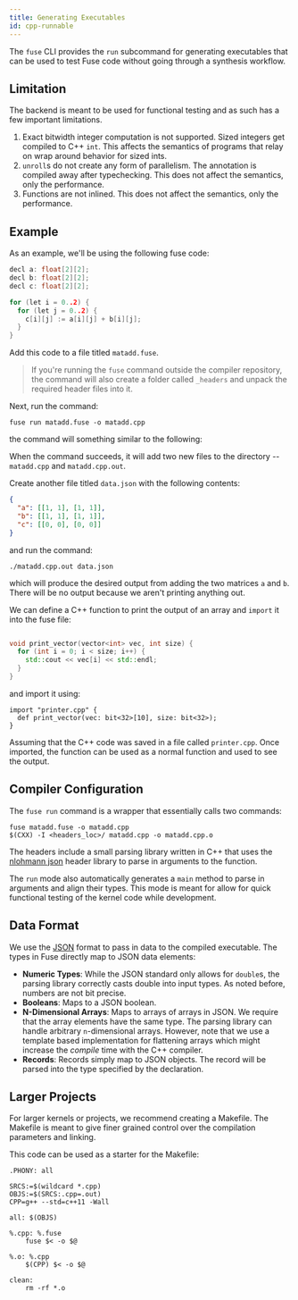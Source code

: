 ```yaml
---
title: Generating Executables
id: cpp-runnable
---
```


The `fuse` CLI provides the `run` subcommand for generating executables that
can be used to test Fuse code without going through a synthesis workflow.

## Limitation

The backend is meant to be used for functional testing and as such has a few
important limitations.

1. Exact bitwidth integer computation is not supported. Sized integers get
   compiled to C++ `int`. This affects the semantics of programs that relay on wrap around behavior for sized ints.
2. `unroll`s do not create any form of parallelism. The annotation is compiled
   away after typechecking. This does not affect the semantics, only the performance.
3. Functions are not inlined. This does not affect the semantics, only the performance.

## Example

As an example, we'll be using the following fuse code:

```C
decl a: float[2][2];
decl b: float[2][2];
decl c: float[2][2];

for (let i = 0..2) {
  for (let j = 0..2) {
    c[i][j] := a[i][j] + b[i][j];
  }
}
```

Add this code to a file titled `matadd.fuse`.

> If you're running the `fuse` command outside the compiler repository, the
> command will also create a folder called `_headers` and unpack the required
> header files into it.

Next, run the command:

```
fuse run matadd.fuse -o matadd.cpp
```

the command will something similar to the following:

When the command succeeds, it will add two new files to the directory --
`matadd.cpp` and `matadd.cpp.out`.

Create another file titled `data.json` with the following contents:

```json
{
  "a": [[1, 1], [1, 1]],
  "b": [[1, 1], [1, 1]],
  "c": [[0, 0], [0, 0]]
}
```

and run the command:

```
./matadd.cpp.out data.json
```

which will produce the desired output from adding the two matrices `a` and `b`.
There will be no output because we aren't printing anything out.

We can define a C++ function to print the output of an array and `import`
it into the fuse file:

```C++

void print_vector(vector<int> vec, int size) {
  for (int i = 0; i < size; i++) {
    std::cout << vec[i] << std::endl;
  }
}

```

and import it using:

```
import "printer.cpp" {
  def print_vector(vec: bit<32>[10], size: bit<32>);
}

```

Assuming that the C++ code was saved in a file called `printer.cpp`. Once
imported, the function can be used as a normal function and used to see
the output.

## Compiler Configuration

The `fuse run` command is a wrapper that essentially calls two commands:

```
fuse matadd.fuse -o matadd.cpp
$(CXX) -I <headers_loc>/ matadd.cpp -o matadd.cpp.o
```

The headers include a small parsing library written in C++ that uses the
[nlohmann json](https://github.com/kazuho/picojson) header library to parse in
arguments to the function.

The `run` mode also automatically generates a `main` method to parse in
arguments and align their types. This mode is meant for allow for quick functional
testing of the kernel code while development.

## Data Format

We use the [JSON](https://www.json.org/) format to pass in data to the compiled
executable. The types in Fuse directly map to JSON data elements:

- **Numeric Types**: While the JSON standard only allows for `double`s, the
    parsing library correctly casts double into input types. As noted before,
    numbers are not bit precise.
- **Booleans**: Maps to a JSON boolean.
- **N-Dimensional Arrays**: Maps to arrays of arrays in JSON. We require that
   the array elements have the same type. The parsing library can handle
   arbitrary `n`-dimensional arrays. However, note that we use a template based
   implementation for flattening arrays which might increase the *compile* time
   with the C++ compiler.
- **Records**: Records simply map to JSON objects. The record will be parsed
  into the type specified by the declaration.

## Larger Projects

For larger kernels or projects, we recommend creating a Makefile. The Makefile
is meant to give finer grained control over the compilation parameters and
linking.

This code can be used as a starter for the Makefile:

```make
.PHONY: all

SRCS:=$(wildcard *.cpp)
OBJS:=$(SRCS:.cpp=.out)
CPP=g++ --std=c++11 -Wall

all: $(OBJS)

%.cpp: %.fuse
	fuse $< -o $@

%.o: %.cpp
	$(CPP) $< -o $@

clean:
	rm -rf *.o
```
